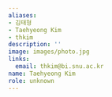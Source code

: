 ```yaml
---
aliases:
- 김태형
- Taehyeong Kim
- thkim
description: ''
image: images/photo.jpg
links:
  email: thkim@bi.snu.ac.kr
name: Taehyeong Kim
role: unknown
---
```

